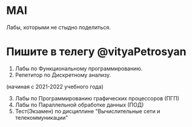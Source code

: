 # MAI
Лабы, которыми не стыдно поделиться.

# Пишите в телегу @vityaPetrosyan
1) Лабы по Функциональному программированию.
2) Репетитор по Дискретному анализу.

(начиная с 2021-2022 учебного года)

3) Лабы по Программированию графических процессоров (ПГП) 
4) Лабы по Параллельной обработке данных  (ПОД)
5) Тест(Экзамен) по дисциплине "Вычислительные сети и телекоммуникации"
